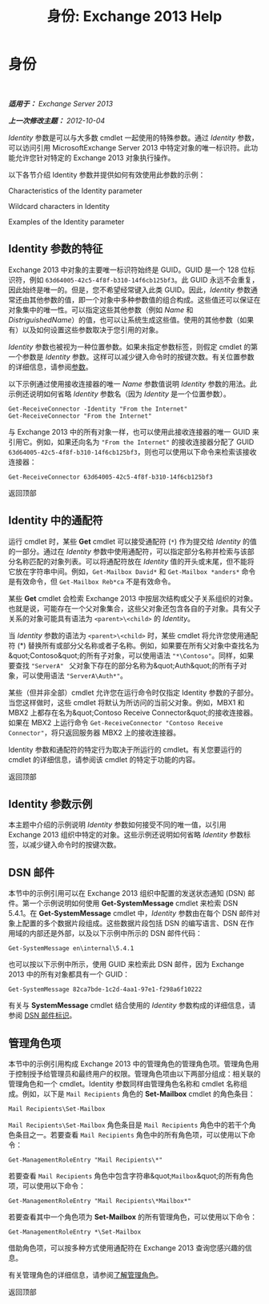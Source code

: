 ﻿---
title: '身份: Exchange 2013 Help'
TOCTitle: 身份
ms:assetid: e90fae91-37e7-4fdc-9170-44f0dc965c66
ms:mtpsurl: https://technet.microsoft.com/zh-cn/library/Bb125042(v=EXCHG.150)
ms:contentKeyID: 50491852
ms.date: 05/21/2018
mtps_version: v=EXCHG.150
ms.translationtype: MT
---

# 身份

 

_**适用于：** Exchange Server 2013_

_**上一次修改主题：** 2012-10-04_

*Identity* 参数是可以与大多数 cmdlet 一起使用的特殊参数。通过 *Identity* 参数，可以访问引用 MicrosoftExchange Server 2013 中特定对象的唯一标识符。此功能允许您针对特定的 Exchange 2013 对象执行操作。

以下各节介绍 Identity 参数并提供如何有效使用此参数的示例：

Characteristics of the Identity parameter

Wildcard characters in Identity

Examples of the Identity parameter

## Identity 参数的特征

Exchange 2013 中对象的主要唯一标识符始终是 GUID。GUID 是一个 128 位标识符，例如 `63d64005-42c5-4f8f-b310-14f6cb125bf3`。此 GUID 永远不会重复，因此始终是唯一的。但是，您不希望经常键入此类 GUID。因此，*Identity* 参数通常还由其他参数的值，即一个对象中多种参数值的组合构成。这些值还可以保证在对象集中的唯一性。可以指定这些其他参数（例如 *Name* 和 *DistriguishedName*）的值，也可以让系统生成这些值。使用的其他参数（如果有）以及如何设置这些参数取决于您引用的对象。

*Identity* 参数也被视为一种位置参数。如果未指定参数标签，则假定 cmdlet 的第一个参数是 *Identity* 参数。这样可以减少键入命令时的按键次数。有关位置参数的详细信息，请参阅[参数](https://technet.microsoft.com/zh-cn/library/bb124388\(v=exchg.150\))。

以下示例通过使用接收连接器的唯一 *Name* 参数值说明 *Identity* 参数的用法。此示例还说明如何省略 *Identity* 参数名（因为 *Identity* 是一个位置参数）。

    Get-ReceiveConnector -Identity "From the Internet"
    Get-ReceiveConnector "From the Internet"

与 Exchange 2013 中的所有对象一样，也可以使用此接收连接器的唯一 GUID 来引用它。例如，如果还向名为 `"From the Internet"` 的接收连接器分配了 GUID `63d64005-42c5-4f8f-b310-14f6cb125bf3`，则也可以使用以下命令来检索该接收连接器：

    Get-ReceiveConnector 63d64005-42c5-4f8f-b310-14f6cb125bf3

返回顶部

## Identity 中的通配符

运行 cmdlet 时，某些 **Get** cmdlet 可以接受通配符 (`*`) 作为提交给 *Identity* 的值的一部分。通过在 *Identity* 参数中使用通配符，可以指定部分名称并检索与该部分名称匹配的对象列表。可以将通配符放在 *Identity* 值的开头或末尾，但不能将它放在字符串中间。例如，`Get-Mailbox David*` 和 `Get-Mailbox *anders*` 命令是有效命令，但 `Get-Mailbox Reb*ca` 不是有效命令。

某些 **Get** cmdlet 会检索 Exchange 2013 中按层次结构或父子关系组织的对象。也就是说，可能存在一个父对象集合，这些父对象还包含各自的子对象。具有父子关系的对象可能具有语法为 `<parent>\<child>` 的 *Identity*。

当 *Identity* 参数的语法为 `<parent>\<child>` 时，某些 cmdlet 将允许您使用通配符 (\*) 替换所有或部分父名称或者子名称。例如，如果要在所有父对象中查找名为\&quot;Contoso\&quot;的所有子对象，可以使用语法 `"*\Contoso"`。同样，如果要查找 `"ServerA" ` 父对象下存在的部分名称为\&quot;Auth\&quot;的所有子对象，可以使用语法 `"ServerA\Auth*"`。

某些（但并非全部）cmdlet 允许您在运行命令时仅指定 Identity 参数的子部分。当您这样做时，这些 cmdlet 将默认为所访问的当前父对象。例如，MBX1 和 MBX2 上都存在名为\&quot;Contoso Receive Connector\&quot;的接收连接器。如果在 MBX2 上运行命令 `Get-ReceiveConnector "Contoso Receive Connector"`，将只返回服务器 MBX2 上的接收连接器。

Identity 参数和通配符的特定行为取决于所运行的 cmdlet。有关您要运行的 cmdlet 的详细信息，请参阅该 cmdlet 的特定于功能的内容。

返回顶部

## Identity 参数示例

本主题中介绍的示例说明 *Identity* 参数如何接受不同的唯一值，以引用 Exchange 2013 组织中特定的对象。这些示例还说明如何省略 *Identity* 参数标签，以减少键入命令时的按键次数。

## DSN 邮件

本节中的示例引用可以在 Exchange 2013 组织中配置的发送状态通知 (DSN) 邮件。第一个示例说明如何使用 **Get-SystemMessage** cmdlet 来检索 DSN 5.4.1。在 **Get-SystemMessage** cmdlet 中，*Identity* 参数由在每个 DSN 邮件对象上配置的多个数据片段组成。这些数据片段包括 DSN 的编写语言、DSN 在作用域的内部还是外部，以及以下示例中所示的 DSN 邮件代码：

    Get-SystemMessage en\internal\5.4.1

也可以按以下示例中所示，使用 GUID 来检索此 DSN 邮件，因为 Exchange 2013 中的所有对象都具有一个 GUID：

    Get-SystemMessage 82ca7bde-1c2d-4aa1-97e1-f298a6f10222

有关与 **SystemMessage** cmdlet 结合使用的 *Identity* 参数构成的详细信息，请参阅 [DSN 邮件标识](dsn-message-identity-exchange-2013-help.md)。

## 管理角色项

本节中的示例引用构成 Exchange 2013 中的管理角色的管理角色项。管理角色用于控制授予给管理员和最终用户的权限。管理角色项由以下两部分组成：相关联的管理角色和一个 cmdlet。Identity 参数同样由管理角色名称和 cmdlet 名称组成。例如，以下是 `Mail Recipients` 角色的 **Set-Mailbox** cmdlet 的角色条目：

    Mail Recipients\Set-Mailbox

`Mail Recipients\Set-Mailbox` 角色条目是 `Mail Recipients` 角色中的若干个角色条目之一。若要查看 `Mail Recipients` 角色中的所有角色项，可以使用以下命令：

    Get-ManagementRoleEntry "Mail Recipients\*"

若要查看 `Mail Recipients` 角色中包含字符串\&quot;`Mailbox`\&quot;的所有角色项，可以使用以下命令：

    Get-ManagementRoleEntry "Mail Recipients\*Mailbox*"

若要查看其中一个角色项为 **Set-Mailbox** 的所有管理角色，可以使用以下命令：

    Get-ManagementRoleEntry *\Set-Mailbox

借助角色项，可以按多种方式使用通配符在 Exchange 2013 查询您感兴趣的信息。

有关管理角色的详细信息，请参阅[了解管理角色](understanding-management-roles-exchange-2013-help.md)。

返回顶部

